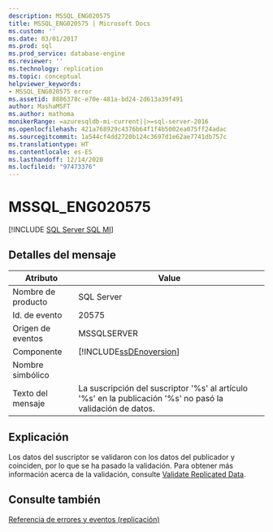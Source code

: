 ```yaml
---
description: MSSQL_ENG020575
title: MSSQL_ENG020575 | Microsoft Docs
ms.custom: ''
ms.date: 03/01/2017
ms.prod: sql
ms.prod_service: database-engine
ms.reviewer: ''
ms.technology: replication
ms.topic: conceptual
helpviewer_keywords:
- MSSQL_ENG020575 error
ms.assetid: 8886378c-e70e-481a-bd24-2d613a39f491
author: MashaMSFT
ms.author: mathoma
monikerRange: =azuresqldb-mi-current||>=sql-server-2016
ms.openlocfilehash: 421a768929c4376b64f1f4b5002ea075ff24adac
ms.sourcegitcommit: 1a544cf4dd2720b124c3697d1e62ae7741db757c
ms.translationtype: HT
ms.contentlocale: es-ES
ms.lasthandoff: 12/14/2020
ms.locfileid: "97473376"
---
```

# <a name="mssql_eng020575"></a>MSSQL_ENG020575
[!INCLUDE [SQL Server SQL MI](../../includes/applies-to-version/sql-asdbmi.md)]
    
## <a name="message-details"></a>Detalles del mensaje  
  
|Atributo|Value|  
|-|-|  
|Nombre de producto|SQL Server|  
|Id. de evento|20575|  
|Origen de eventos|MSSQLSERVER|  
|Componente|[!INCLUDE[ssDEnoversion](../../includes/ssdenoversion-md.md)]|  
|Nombre simbólico||  
|Texto del mensaje|La suscripción del suscriptor '%s' al artículo '%s' en la publicación '%s' no pasó la validación de datos.|  
  
## <a name="explanation"></a>Explicación  
 Los datos del suscriptor se validaron con los datos del publicador y coinciden, por lo que se ha pasado la validación. Para obtener más información acerca de la validación, consulte [Validate Replicated Data](../../relational-databases/replication/validate-data-at-the-subscriber.md).  
  
## <a name="see-also"></a>Consulte también  
 [Referencia de errores y eventos &#40;replicación&#41;](../../relational-databases/replication/errors-and-events-reference-replication.md)  
  
  
